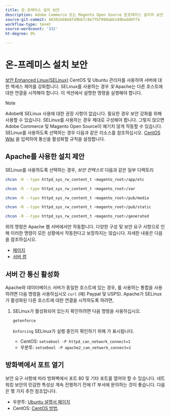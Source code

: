 ```yaml
---
title: 온-프레미스 설치 보안
description: Adobe Commerce 또는 Magento Open Source 온프레미스 설치의 보안 자세를 개선하는 방법에 대해 알아봅니다.
source-git-commit: 46302eb8e8fd9bb7c9e7fbf990abb149bedd0ff4
workflow-type: tm+mt
source-wordcount: '332'
ht-degree: 0%

---
```



# 온-프레미스 설치 보안

[보안 Enhanced Linux(SELinux)](https://selinuxproject.org/page/Main_Page) CentOS 및 Ubuntu 관리자를 사용하여 서버에 대한 액세스 제어를 강화합니다. SELinux를 사용하는 경우 *및* Apache는 다른 호스트에 대한 연결을 시작해야 합니다. 이 섹션에서 설명한 명령을 실행해야 합니다.

>[!NOTE]
>
>Adobe에 SELinux 사용에 대한 권장 사항이 없습니다. 필요한 경우 보안 강화를 위해 사용할 수 있습니다. SELinux를 사용하는 경우 제대로 구성해야 합니다. 그렇지 않으면 Adobe Commerce 및 Magento Open Source이 예기치 않게 작동할 수 있습니다. SELinux를 사용하도록 선택하는 경우 다음과 같은 리소스를 참조하십시오. [CentOS Wiki](https://wiki.centos.org/HowTos/SELinux) 을 입력하여 통신을 활성화할 규칙을 설정합니다.

## Apache를 사용한 설치 제안

SELinux를 사용하도록 선택하는 경우, *보안 컨텍스트* 다음과 같은 일부 디렉토리

```bash
chcon -R --type httpd_sys_rw_content_t <magento_root>/app/etc
```

```bash
chcon -R --type httpd_sys_rw_content_t <magento_root>/var
```

```bash
chcon -R --type httpd_sys_rw_content_t <magento_root>/pub/media
```

```bash
chcon -R --type httpd_sys_rw_content_t <magento_root>/pub/static
```

```bash
chcon -R --type httpd_sys_rw_content_t <magento_root>/generated
```

위의 명령은 Apache 웹 서버에서만 작동합니다. 다양한 구성 및 보안 요구 사항으로 인해 이러한 명령이 모든 상황에서 작동한다고 보장하지는 않습니다. 자세한 내용은 다음을 참조하십시오.

* [페이지](https://linux.die.net/man/8/httpd_selinux)
* [서버 랩](https://www.serverlab.ca/tutorials/linux/web-servers-linux/configuring-selinux-policies-for-apache-web-servers/)

## 서버 간 통신 활성화

Apache와 데이터베이스 서버가 동일한 호스트에 있는 경우, 를 사용하는 통합을 사용하려면 다음 명령을 사용하십시오 `curl` (예) Paypal 및 USPS).
Apache가 SELinux가 활성화된 다른 호스트에 대한 연결을 시작하도록 하려면,

1. SELinux가 활성화되어 있는지 확인하려면 다음 명령을 사용하십시오.

   ```bash
   getenforce
   ```

   `Enforcing` SELinux가 실행 중인지 확인하기 위해 가 표시됩니다.

   * CentOS: `setsebool -P httpd_can_network_connect=1`
   * 우분투: `setsebool -P apache2_can_network_connect=1`

## 방화벽에서 포트 열기

보안 요구 사항에 따라 방화벽에서 포트 80 및 기타 포트를 열어야 할 수 있습니다. 네트워킹 보안의 민감한 특성상 계속 진행하기 전에 IT 부서에 문의하는 것이 좋습니다. 다음은 몇 가지 추천 참조입니다.

* 우분투: [Ubuntu 설명서 페이지](https://help.ubuntu.com/community/IptablesHowTo)
* CentOS: [CentOS 방법](https://wiki.centos.org/HowTos/Network/IPTables).
